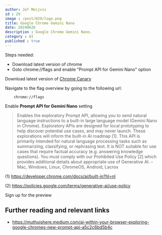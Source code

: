 ```yaml
---
author: Jef Meijvis
id : 29
image : /post/029/logo.png
title: Google Chrome Gemini Nano
date: 20240626
description : Google Chrome Gemini Nano.
category : AI 
published : true
---
```


Steps needed:
- Download latest version of chrome
- Goto chrome://flags and enable "Prompt API for Gemini Nano" option


Download latest version of [Chrome Canary](https://www.google.com/intl/en_in/chrome/canary/)

Navigate to the flag overview by going to the following url:

```
    chrome://flags
```

Enable **Prompt API for Gemini Nano** setting

> Enables the exploratory Prompt API, allowing you to send natural language instructions to a built-in large language model (Gemini Nano in Chrome). Exploratory APIs are designed for local prototyping to help discover potential use cases, and may never launch. These explorations will inform the built-in AI roadmap [1]. This API is primarily intended for natural language processing tasks such as summarizing, classifying, or rephrasing text. It is NOT suitable for use cases that require factual accuracy (e.g. answering knowledge questions). You must comply with our Prohibited Use Policy [2] which provides additional details about appropriate use of Generative AI. – Mac, Windows, Linux, ChromeOS, Android, Lacros


(1) https://developer.chrome.com/docs/ai/built-in?hl=nl

(2) https://policies.google.com/terms/generative-ai/use-policy

Sign up for the preview


## Further reading and relevant links
- https://muthuishere.medium.com/ai-within-your-browser-exploring-google-chromes-new-prompt-api-a5c2c6bd5b4c
